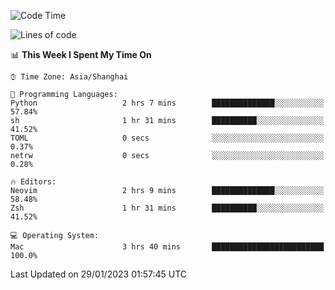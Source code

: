 <!--START_SECTION:waka-->
![Code Time](http://img.shields.io/badge/Code%20Time-1%2C115%20hrs%2014%20mins-blue)

![Lines of code](https://img.shields.io/badge/From%20Hello%20World%20I%27ve%20Written-24%20Thousand%20lines%20of%20code-blue)

📊 **This Week I Spent My Time On** 

```text
⌚︎ Time Zone: Asia/Shanghai

💬 Programming Languages: 
Python                   2 hrs 7 mins        ██████████████░░░░░░░░░░░   57.84% 
sh                       1 hr 31 mins        ██████████░░░░░░░░░░░░░░░   41.52% 
TOML                     0 secs              ░░░░░░░░░░░░░░░░░░░░░░░░░   0.37% 
netrw                    0 secs              ░░░░░░░░░░░░░░░░░░░░░░░░░   0.28%

🔥 Editors: 
Neovim                   2 hrs 9 mins        ██████████████░░░░░░░░░░░   58.48% 
Zsh                      1 hr 31 mins        ██████████░░░░░░░░░░░░░░░   41.52%

💻 Operating System: 
Mac                      3 hrs 40 mins       █████████████████████████   100.0%

```


 Last Updated on 29/01/2023 01:57:45 UTC
<!--END_SECTION:waka-->
